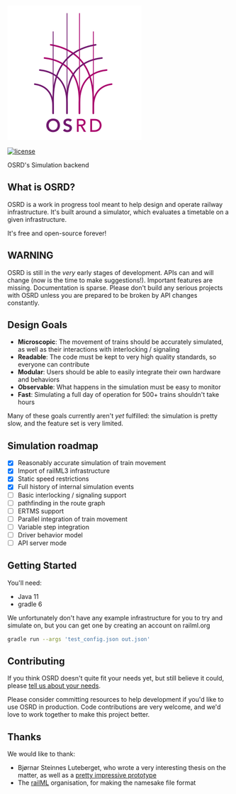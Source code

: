 [![OSRD](assets/branding/osrd_small.svg)](https://github.com/DGEXSolutions/osrd)

[![license](https://img.shields.io/badge/license-LGPL-blue.svg)](https://github.com/DGEXSolutions/osrd/blob/next/LICENSE)

OSRD's Simulation backend

## What is OSRD?

OSRD is a work in progress tool meant to help design and operate railway infrastructure.
It's built around a simulator, which evaluates a timetable on a given infrastructure.

It's free and open-source forever!

## WARNING

OSRD is still in the _very_ early stages of development. 
APIs can and will change (now is the time to make suggestions!). 
Important features are missing. Documentation is sparse. 
Please don't build any serious projects with OSRD unless you are prepared to be broken by API changes constantly.

## Design Goals

* **Microscopic**: The movement of trains should be accurately simulated, as well as their interactions with interlocking / signaling
* **Readable**: The code must be kept to very high quality standards, so everyone can contribute
* **Modular**: Users should be able to easily integrate their own hardware and behaviors
* **Observable**: What happens in the simulation must be easy to monitor
* **Fast**: Simulating a full day of operation for 500+ trains shouldn't take hours

Many of these goals currently aren't _yet_ fulfilled: the simulation is pretty slow, and the feature set is very limited.

## Simulation roadmap

 - [x] Reasonably accurate simulation of train movement
 - [x] Import of railML3 infrastructure
 - [x] Static speed restrictions
 - [x] Full history of internal simulation events
 - [ ] Basic interlocking / signaling support
 - [ ] pathfinding in the route graph
 - [ ] ERTMS support
 - [ ] Parallel integration of train movement
 - [ ] Variable step integration
 - [ ] Driver behavior model
 - [ ] API server mode

## Getting Started

You'll need:
 - Java 11
 - gradle 6

We unfortunately don't have any example infrastructure for you to try and simulate on,
but you can get one by creating an account on railml.org

```sh
gradle run --args 'test_config.json out.json'
```

## Contributing

If you think OSRD doesn't quite fit your needs yet, but still believe it could,
please [tell us about your needs](https://github.com/DGEXSolutions/osrd/issues/new).
 
Please consider committing resources to help development if you'd like to use OSRD in production.
Code contributions are very welcome, and we'd love to work together to make this project better.

## Thanks

We would like to thank:
 
 - Bjørnar Steinnes Luteberget, who wrote a very interesting thesis on the matter,
   as well as a [pretty impressive prototype](https://github.com/luteberget/junction)
 - The [railML](https://www.railml.org/) organisation, for making the namesake file format